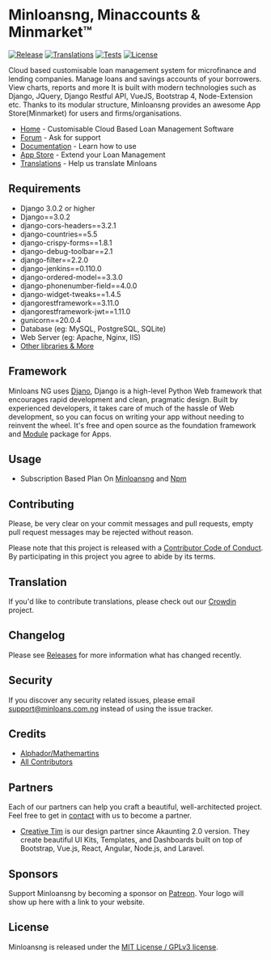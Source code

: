 # Minloansng, Minaccounts & Minmarket™

[![Release](https://img.shields.io/github/v/release/akaunting/akaunting?label=release)](https://github.com/akaunting/akaunting/releases)
[![Translations](https://badges.crowdin.net/akaunting/localized.svg)](https://crowdin.com/project/akaunting)
[![Tests](https://img.shields.io/github/workflow/status/akaunting/akaunting/Tests?label=tests)](https://github.com/akaunting/akaunting/actions)
[![License](https://img.shields.io/github/license/akaunting/akaunting?label=license)](LICENSE.txt)

Cloud based customisable loan management system for microfinance and lending companies. Manage loans and savings accounts of your borrowers. View charts, reports and more
It is built with modern technologies such as Django, JQuery, Django Restful API, VueJS, Bootstrap 4, Node-Extension etc. Thanks to its modular structure, Minloansng provides an awesome App Store(Minmarket) for users and firms/organisations.

* [Home](https://www.minloans.com.ng) - Customisable Cloud Based Loan Management Software 
* [Forum](https://https://www.minloans.com.ng/support) - Ask for support
* [Documentation](https://www.feeds.minloans.com.ng/how-to-use) - Learn how to use
* [App Store](https://www.store.minloans.com.ng) - Extend your Loan Management
* [Translations](https://crowdin.com/project/minloansng) - Help us translate Minloans

## Requirements

* Django 3.0.2 or higher
* Django==3.0.2
* django-cors-headers==3.2.1
* django-countries==5.5
* django-crispy-forms==1.8.1
* django-debug-toolbar==2.1
* django-filter==2.2.0
* django-jenkins==0.110.0
* django-ordered-model==3.3.0
* django-phonenumber-field==4.0.0
* django-widget-tweaks==1.4.5
* djangorestframework==3.11.0
* djangorestframework-jwt==1.11.0
* gunicorn==20.0.4
* Database (eg: MySQL, PostgreSQL, SQLite)
* Web Server (eg: Apache, Nginx, IIS)
* [Other libraries & More](https://feeds.minloans.com.ng/requirements)

## Framework

Minloans NG uses [Djano](https://www.djangoproject.com/), Django is a high-level Python Web framework that encourages rapid development and clean, pragmatic design. Built by experienced developers, it takes care of much of the hassle of Web development, so you can focus on writing your app without needing to reinvent the wheel. It's free and open source as the foundation framework and [Module](https://github.com/minloansng/module) package for Apps.

## Usage

* Subscription Based Plan On [Minloansng](https://www.minloans.com.ng) and [Npm](https://nodejs.org/en/download)

## Contributing

Please, be very clear on your commit messages and pull requests, empty pull request messages may be rejected without reason.

Please note that this project is released with a [Contributor Code of Conduct](https://www.minloans.com.ng/conduct). By participating in this project you agree to abide by its terms.

## Translation

If you'd like to contribute translations, please check out our [Crowdin](https://crowdin.com/project/minloansng) project.

## Changelog

Please see [Releases](../../releases) for more information what has changed recently.

## Security

If you discover any security related issues, please email support@minloans.com.ng instead of using the issue tracker.

## Credits

* [Alphador/Mathemartins](https://github.com/mathemartins)
* [All Contributors](../../contributors)

## Partners

Each of our partners can help you craft a beautiful, well-architected project. Feel free to get in [contact](https://www.minloans.com.ng/contact-us/) with us to become a partner.

* [Creative Tim](https://www.creative-tim.com) is our design partner since Akaunting 2.0 version. They create beautiful UI Kits, Templates, and Dashboards built on top of Bootstrap, Vue.js, React, Angular, Node.js, and Laravel.

## Sponsors

Support Minloansng by becoming a sponsor on [Patreon](https://www.patreon.com/minloansng). Your logo will show up here with a link to your website.

## License

Minloansng is released under the [MIT License / GPLv3 license](LICENSE.txt).